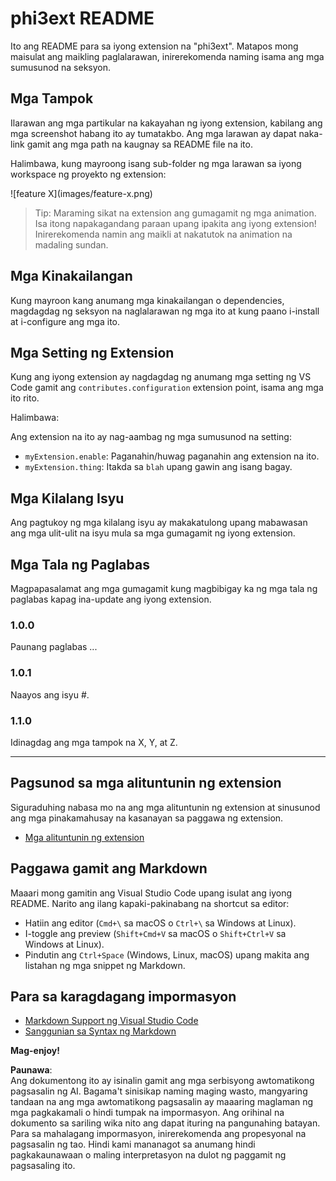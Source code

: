 # phi3ext README

Ito ang README para sa iyong extension na "phi3ext". Matapos mong maisulat ang maikling paglalarawan, inirerekomenda naming isama ang mga sumusunod na seksyon.

## Mga Tampok

Ilarawan ang mga partikular na kakayahan ng iyong extension, kabilang ang mga screenshot habang ito ay tumatakbo. Ang mga larawan ay dapat naka-link gamit ang mga path na kaugnay sa README file na ito.

Halimbawa, kung mayroong isang sub-folder ng mga larawan sa iyong workspace ng proyekto ng extension:

\!\[feature X\]\(images/feature-x.png\)

> Tip: Maraming sikat na extension ang gumagamit ng mga animation. Isa itong napakagandang paraan upang ipakita ang iyong extension! Inirerekomenda namin ang maikli at nakatutok na animation na madaling sundan.

## Mga Kinakailangan

Kung mayroon kang anumang mga kinakailangan o dependencies, magdagdag ng seksyon na naglalarawan ng mga ito at kung paano i-install at i-configure ang mga ito.

## Mga Setting ng Extension

Kung ang iyong extension ay nagdagdag ng anumang mga setting ng VS Code gamit ang `contributes.configuration` extension point, isama ang mga ito rito.

Halimbawa:

Ang extension na ito ay nag-aambag ng mga sumusunod na setting:

* `myExtension.enable`: Paganahin/huwag paganahin ang extension na ito.
* `myExtension.thing`: Itakda sa `blah` upang gawin ang isang bagay.

## Mga Kilalang Isyu

Ang pagtukoy ng mga kilalang isyu ay makakatulong upang mabawasan ang mga ulit-ulit na isyu mula sa mga gumagamit ng iyong extension.

## Mga Tala ng Paglabas

Magpapasalamat ang mga gumagamit kung magbibigay ka ng mga tala ng paglabas kapag ina-update ang iyong extension.

### 1.0.0

Paunang paglabas ...

### 1.0.1

Naayos ang isyu #.

### 1.1.0

Idinagdag ang mga tampok na X, Y, at Z.

---

## Pagsunod sa mga alituntunin ng extension

Siguraduhing nabasa mo na ang mga alituntunin ng extension at sinusunod ang mga pinakamahusay na kasanayan sa paggawa ng extension.

* [Mga alituntunin ng extension](https://code.visualstudio.com/api/references/extension-guidelines?WT.mc_id=aiml-137032-kinfeylo)

## Paggawa gamit ang Markdown

Maaari mong gamitin ang Visual Studio Code upang isulat ang iyong README. Narito ang ilang kapaki-pakinabang na shortcut sa editor:

* Hatiin ang editor (`Cmd+\` sa macOS o `Ctrl+\` sa Windows at Linux).
* I-toggle ang preview (`Shift+Cmd+V` sa macOS o `Shift+Ctrl+V` sa Windows at Linux).
* Pindutin ang `Ctrl+Space` (Windows, Linux, macOS) upang makita ang listahan ng mga snippet ng Markdown.

## Para sa karagdagang impormasyon

* [Markdown Support ng Visual Studio Code](http://code.visualstudio.com/docs/languages/markdown?WT.mc_id=aiml-137032-kinfeylo)
* [Sanggunian sa Syntax ng Markdown](https://help.github.com/articles/markdown-basics/)

**Mag-enjoy!**

**Paunawa**:  
Ang dokumentong ito ay isinalin gamit ang mga serbisyong awtomatikong pagsasalin ng AI. Bagama't sinisikap naming maging wasto, mangyaring tandaan na ang mga awtomatikong pagsasalin ay maaaring maglaman ng mga pagkakamali o hindi tumpak na impormasyon. Ang orihinal na dokumento sa sariling wika nito ang dapat ituring na pangunahing batayan. Para sa mahalagang impormasyon, inirerekomenda ang propesyonal na pagsasalin ng tao. Hindi kami mananagot sa anumang hindi pagkakaunawaan o maling interpretasyon na dulot ng paggamit ng pagsasaling ito.